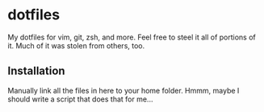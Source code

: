 # dotfiles

My dotfiles for vim, git, zsh, and more. Feel free to steel it all of portions
of it. Much of it was stolen from others, too.

## Installation

Manually link all the files in here to your home folder. Hmmm, maybe I should
write a script that does that for me...
